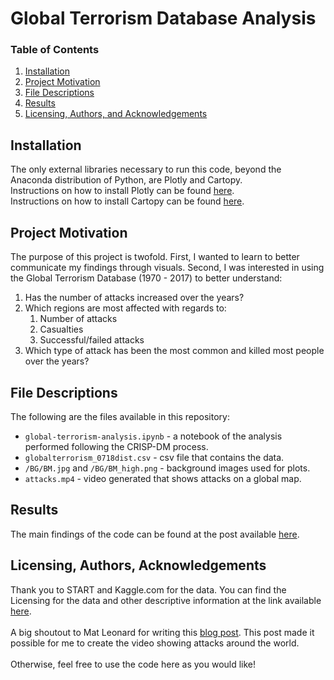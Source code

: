 # Global Terrorism Database Analysis

### Table of Contents

1. [Installation](#installation)
2. [Project Motivation](#motivation)
3. [File Descriptions](#files)
4. [Results](#results)
5. [Licensing, Authors, and Acknowledgements](#licensing)

## Installation <a name="installation"></a>
The only external libraries necessary to run this code, beyond the Anaconda distribution of Python, are Plotly and Cartopy.
</br>Instructions on how to install Plotly can be found [here](https://plot.ly/python/getting-started/).
</br>Instructions on how to install Cartopy can be found [here](https://scitools.org.uk/cartopy/docs/v0.16/installing.html#installing).

## Project Motivation <a name="motivation"></a>
The purpose of this project is twofold. First, I wanted to learn to better communicate my findings through visuals. Second, I was interested in using the Global Terrorism Database (1970 - 2017) to better understand:
1. Has the number of attacks increased over the years?
2. Which regions are most affected with regards to:
    1. Number of attacks
    2. Casualties
    3. Successful/failed attacks
3. Which type of attack has been the most common and killed most people over the years?

## File Descriptions <a name="files"></a>
The following are the files available in this repository:
* `global-terrorism-analysis.ipynb` - a notebook of the analysis performed following the CRISP-DM process.
* `globalterrorism_0718dist.csv` - csv file that contains the data.
* `/BG/BM.jpg` and `/BG/BM_high.png` - background images used for plots.
* `attacks.mp4` - video generated that shows attacks on a global map.

## Results <a name="results"></a>
The main findings of the code can be found at the post available [here]().

## Licensing, Authors, Acknowledgements<a name="licensing"></a>
Thank you to START and Kaggle.com for the data. You can find the Licensing for the data and other descriptive information at the link available [here](https://www.kaggle.com/START-UMD/gtd).
</br>
</br>A big shoutout to Mat Leonard for writing this [blog post](https://medium.com/udacity/creating-map-animations-with-python-97e24040f17b). This post made it possible for me to create the video showing attacks around the world.
</br>
</br>
Otherwise, feel free to use the code here as you would like!